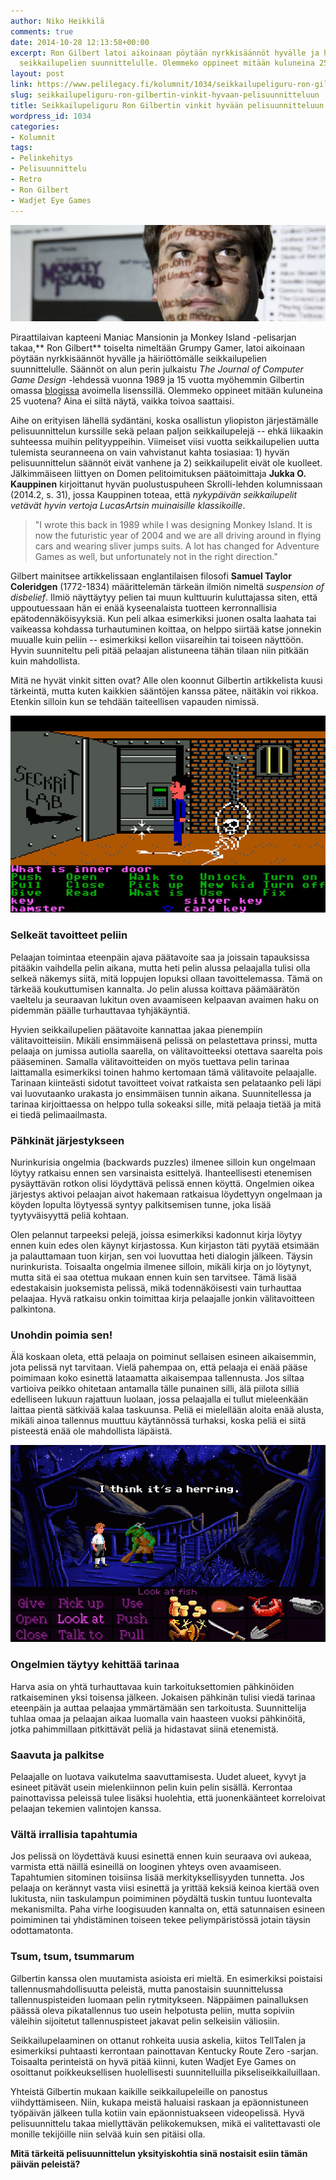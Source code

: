 ```yaml
---
author: Niko Heikkilä
comments: true
date: 2014-10-28 12:13:58+00:00
excerpt: Ron Gilbert latoi aikoinaan pöytään nyrkkisäännöt hyvälle ja häiriöttömälle
  seikkailupelien suunnittelulle. Olemmeko oppineet mitään kuluneina 25 vuotena?
layout: post
link: https://www.pelilegacy.fi/kolumnit/1034/seikkailupeliguru-ron-gilbertin-vinkit-hyvaan-pelisuunnitteluun
slug: seikkailupeliguru-ron-gilbertin-vinkit-hyvaan-pelisuunnitteluun
title: Seikkailupeliguru Ron Gilbertin vinkit hyvään pelisuunnitteluun
wordpress_id: 1034
categories:
- Kolumnit
tags:
- Pelinkehitys
- Pelisuunnittelu
- Retro
- Ron Gilbert
- Wadjet Eye Games
---
```


[![Ron Gilbert](/uploads/2014/10/gilbert.jpg)](/uploads/2014/10/gilbert.jpg)

Piraattilaivan kapteeni Maniac Mansionin ja Monkey Island -pelisarjan takaa,** Ron Gilbert** toiselta nimeltään Grumpy Gamer, latoi aikoinaan pöytään nyrkkisäännöt hyvälle ja häiriöttömälle seikkailupelien suunnittelulle. Säännöt on alun perin julkaistu _The Journal of Computer Game Design_ -lehdessä vuonna 1989 ja 15 vuotta myöhemmin Gilbertin omassa [blogissa](http://grumpygamer.com/why_adventure_games_suck) avoimella lisenssillä. Olemmeko oppineet mitään kuluneina 25 vuotena? Aina ei siltä näytä, vaikka toivoa saattaisi.

Aihe on erityisen lähellä sydäntäni, koska osallistun yliopiston järjestämälle pelisuunnittelun kurssille sekä pelaan paljon seikkailupelejä -- ehkä liikaakin suhteessa muihin pelityyppeihin. Viimeiset viisi vuotta seikkailupelien uutta tulemista seuranneena on vain vahvistanut kahta tosiasiaa: 1) hyvän pelisuunnittelun säännöt eivät vanhene ja 2) seikkailupelit eivät ole kuolleet. Jälkimmäiseen liittyen on Domen pelitoimituksen päätoimittaja **Jukka O. Kauppinen** kirjoittanut hyvän puolustuspuheen Skrolli-lehden kolumnissaan (2014.2, s. 31), jossa Kauppinen toteaa, että _nykypäivän seikkailupelit vetävät hyvin vertoja LucasArtsin muinaisille klassikoille_.



<blockquote>"I wrote this back in 1989 while I was designing Monkey Island. It is now the futuristic year of 2004 and we are all driving around in flying cars and wearing sliver jumps suits. A lot has changed for Adventure Games as well, but unfortunately not in the right direction."</blockquote>



Gilbert mainitsee artikkelissaan englantilaisen filosofi **Samuel Taylor Coleridgen** (1772-1834) määrittelemän tärkeän ilmiön nimeltä _suspension of disbelief_. Ilmiö näyttäytyy pelien tai muun kulttuurin kuluttajassa siten, että uppoutuessaan hän ei enää kyseenalaista tuotteen kerronnallisia epätodennäköisyyksiä. Kun peli alkaa esimerkiksi juonen osalta laahata tai vaikeassa kohdassa turhautuminen koittaa, on helppo siirtää katse jonnekin muualle kuin peliin -- esimerkiksi kellon viisareihin tai toiseen näyttöön. Hyvin suunniteltu peli pitää pelaajan alistuneena tähän tilaan niin pitkään kuin mahdollista.

Mitä ne hyvät vinkit sitten ovat? Alle olen koonnut Gilbertin artikkelista kuusi tärkeintä, mutta kuten kaikkien sääntöjen kanssa pätee, näitäkin voi rikkoa. Etenkin silloin kun se tehdään taiteellisen vapauden nimissä.

[![Maniac Mansion](/uploads/2014/10/maniac_mansion.jpeg)](/uploads/2014/10/maniac_mansion.jpeg)



### Selkeät tavoitteet peliin



Pelaajan toimintaa eteenpäin ajava päätavoite saa ja joissain tapauksissa pitääkin vaihdella pelin aikana, mutta heti pelin alussa pelaajalla tulisi olla selkeä näkemys siitä, mitä loppujen lopuksi ollaan tavoittelemassa. Tämä on tärkeää koukuttumisen kannalta. Jo pelin alussa koittava päämäärätön vaeltelu ja seuraavan lukitun oven avaamiseen kelpaavan avaimen haku on pidemmän päälle turhauttavaa tyhjäkäyntiä.

Hyvien seikkailupelien päätavoite kannattaa jakaa pienempiin välitavoitteisiin. Mikäli ensimmäisenä pelissä on pelastettava prinssi, mutta pelaaja on jumissa autiolla saarella, on välitavoitteeksi otettava saarelta pois pääseminen. Samalla välitavoitteiden on myös tuettava pelin tarinaa laittamalla esimerkiksi toinen hahmo kertomaan tämä välitavoite pelaajalle. Tarinaan kiinteästi sidotut tavoitteet voivat ratkaista sen pelataanko peli läpi vai luovutaanko urakasta jo ensimmäisen tunnin aikana. Suunnitellessa ja tarinaa kirjoittaessa on helppo tulla sokeaksi sille, mitä pelaaja tietää ja mitä ei tiedä pelimaailmasta.



### Pähkinät järjestykseen



Nurinkurisia ongelmia (backwards puzzles) ilmenee silloin kun ongelmaan löytyy ratkaisu ennen sen varsinaista esittelyä. Ihanteellisesti etenemisen pysäyttävän rotkon olisi löydyttävä pelissä ennen köyttä. Ongelmien oikea järjestys aktivoi pelaajan aivot hakemaan ratkaisua löydettyyn ongelmaan ja köyden lopulta löytyessä syntyy palkitsemisen tunne, joka lisää tyytyväisyyttä peliä kohtaan.

Olen pelannut tarpeeksi pelejä, joissa esimerkiksi kadonnut kirja löytyy ennen kuin edes olen käynyt kirjastossa. Kun kirjaston täti pyytää etsimään ja palauttamaan tuon kirjan, sen voi luovuttaa heti dialogin jälkeen. Täysin nurinkurista. Toisaalta ongelmia ilmenee silloin, mikäli kirja on jo löytynyt, mutta sitä ei saa otettua mukaan ennen kuin sen tarvitsee. Tämä lisää edestakaisin juoksemista pelissä, mikä todennäköisesti vain turhauttaa pelaajaa. Hyvä ratkaisu onkin toimittaa kirja pelaajalle jonkin välitavoitteen palkintona.



### Unohdin poimia sen!



Älä koskaan oleta, että pelaaja on poiminut sellaisen esineen aikaisemmin, jota pelissä nyt tarvitaan. Vielä pahempaa on, että pelaaja ei enää pääse poimimaan koko esinettä lataamatta aikaisempaa tallennusta. Jos siltaa vartioiva peikko ohitetaan antamalla tälle punainen silli, älä piilota silliä edelliseen lukuun rajattuun luolaan, jossa pelaajalla ei tullut mieleenkään laittaa pientä sätkivää kalaa taskuunsa. Peliä ei mielellään aloita enää alusta, mikäli ainoa tallennus muuttuu käytännössä turhaksi, koska peliä ei siitä pisteestä enää ole mahdollista läpäistä.

[![Red Herring](/uploads/2014/10/red_herring.gif)](/uploads/2014/10/red_herring.gif)



### Ongelmien täytyy kehittää tarinaa



Harva asia on yhtä turhauttavaa kuin tarkoituksettomien pähkinöiden ratkaiseminen yksi toisensa jälkeen. Jokaisen pähkinän tulisi viedä tarinaa eteenpäin ja auttaa pelaajaa ymmärtämään sen tarkoitusta. Suunnittelija tuhlaa omaa ja pelaajan aikaa luomalla vain haasteen vuoksi pähkinöitä, jotka pahimmillaan pitkittävät peliä ja hidastavat siinä etenemistä.



### Saavuta ja palkitse



Pelaajalle on luotava vaikutelma saavuttamisesta. Uudet alueet, kyvyt ja esineet pitävät usein mielenkiinnon pelin kuin pelin sisällä. Kerrontaa painottavissa peleissä tulee lisäksi huolehtia, että juonenkäänteet korreloivat pelaajan tekemien valintojen kanssa.



### Vältä irrallisia tapahtumia



Jos pelissä on löydettävä kuusi esinettä ennen kuin seuraava ovi aukeaa, varmista että näillä esineillä on looginen yhteys oven avaamiseen. Tapahtumien sitominen toisiinsa lisää merkityksellisyyden tunnetta. Jos pelaaja on kerännyt vasta viisi esinettä ja yrittää keksiä keinoa kiertää oven lukitusta, niin taskulampun poimiminen pöydältä tuskin tuntuu luontevalta mekanismilta. Paha virhe loogisuuden kannalta on, että satunnaisen esineen poimiminen tai yhdistäminen toiseen tekee peliympäristössä jotain täysin odottamatonta.



### Tsum, tsum, tsummarum



Gilbertin kanssa olen muutamista asioista eri mieltä. En esimerkiksi poistaisi tallennusmahdollisuutta peleistä, mutta panostaisin suunnittelussa tallennuspisteiden luomaan pelin rytmitykseen. Näppäimen painalluksen päässä oleva pikatallennus tuo usein helpotusta peliin, mutta sopiviin väleihin sijoitetut tallennuspisteet jakavat pelin selkeisiin väliosiin.

Seikkailupelaaminen on ottanut rohkeita uusia askelia, kiitos TellTalen ja esimerkiksi puhtaasti kerrontaan painottavan Kentucky Route Zero -sarjan. Toisaalta perinteistä on hyvä pitää kiinni, kuten Wadjet Eye Games on osoittanut poikkeuksellisen huolellisesti suunnitelluilla pikseliseikkailuillaan.

Yhteistä Gilbertin mukaan kaikille seikkailupeleille on panostus viihdyttämiseen. Niin, kukapa meistä haluaisi raskaan ja epäonnistuneen työpäivän jälkeen tulla kotiin vain epäonnistuakseen videopelissä. Hyvä pelisuunnittelu takaa miellyttävän pelikokemuksen, mikä ei valitettavasti ole monille tekijöille niin selvää kuin sen pitäisi olla.

**Mitä tärkeitä pelisuunnittelun yksityiskohtia sinä nostaisit esiin tämän päivän peleistä?**
